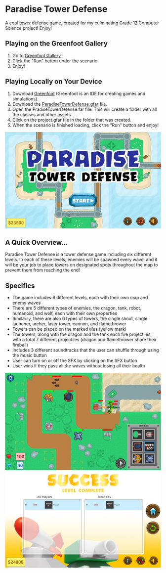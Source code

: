 # Paradise Tower Defense
 A cool tower defense game, created for my culminating Grade 12 Computer Science project! Enjoy!

## Playing on the Greenfoot Gallery
1. Go to [Greenfoot Gallery](https://www.greenfoot.org/scenarios/28182).
2. Click the "Run" button under the scenario.
3. Enjoy!

## Playing Locally on Your Device
1. Download [Greenfoot](https://www.greenfoot.org/download) (Greenfoot is an IDE for creating games and simulations).
2. Download the [ParadiseTowerDefense.gfar](ParadiseTowerDefense.gfar) file.
3. Open the PradiseTowerDefense.far file. This will create a folder with all the classes and other assets.
4. Click on the project.gfar file in the folder that was created.
5. When the scenario is finished loading, click the "Run" button and enjoy!

<img src="images/start-screen.jpg" alt="startscreen" width="700"/>

## A Quick Overview...
Paradise Tower Defense is a tower defense game including six different levels. In each of these levels, enemies will be spawned every wave, and it will be your job to place towers on designated spots throughout the map to prevent them from reaching the end!

## Specifics
- The game includes 6 different levels, each with their own map and enemy waves
- There are 5 different types of enemies, the dragon, tank, robot, humanoid, and wolf, each with their own properties
- Similarily, there are also 6 types of towers, the single shoot, single launcher, archer, laser tower, cannon, and flamethrower
- Towers can be placed on the marked tiles (yellow mark)
- The towers, along with the dragon and the tank each fire projectiles, with a total 7 different projectiles (dragon and flamethrower share their fireball)
- Includes 3 different soundtracks that the user can shuffle through using the music button
- User can turn on or off the SFX by clicking on the SFX button
- User wins if they pass all the waves without losing all their health

<img src="images/in-game.jpg" alt="ingame" width="700"/>

<img src="images/end-screen.jpg" alt="endscreen" width="700"/>
